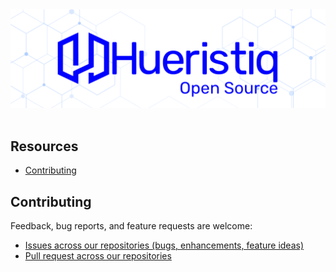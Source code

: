 <div align="center">
	<img src="https://raw.githubusercontent.com/hueristiq/.github/main/assets/hueristiq-open-source-banner.png" alt="Hueristiq's Open Source"/>
</div>
<br/>

## Resources

* [Contributing](#contributing)

## Contributing

Feedback, bug reports, and feature requests are welcome:
* [Issues across our repositories (bugs, enhancements, feature ideas)](https://github.com/issues?q=is%3Aopen+is%3Aissue+user%3Ahueristiq+is%3Apublic)
* [Pull request across our repositories](https://github.com/pulls?q=is%3Aopen+is%3Apr+user%3Ahueristiq+is%3Apublic)